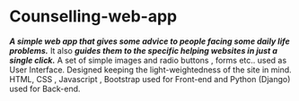 # Counselling-web-app


_**A simple web app that gives some advice to people facing some daily life problems.**_ It also _**guides them to the specific helping websites in just a single click.**_
A set of simple images and radio buttons , forms etc.. used as User Interface. Designed keeping the light-weightedness of the site in mind. HTML, CSS , Javascript , Bootstrap
used for Front-end and Python (Django) used for Back-end.
